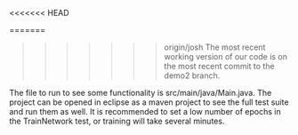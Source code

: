 <<<<<<< HEAD


=======
>>>>>>> origin/josh
The most recent working version of our code is on the most recent commit to the demo2 branch.

The file to run to see some functionality is src/main/java/Main.java. The project can be opened in eclipse as a maven project to see the full test suite and run them as well. It is recommended to set a low number of epochs in the TrainNetwork test, or training will take several minutes.
